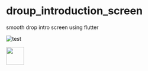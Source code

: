 # droup_introduction_screen
 smooth drop intro screen using flutter


![test]([https://github.com/favicon.ico](https://user-images.githubusercontent.com/74148269/173701544-b166f7dd-ad35-49ba-ab9a-91cbd5e0b29a.png))

<img src="[Screen Short](https://user-images.githubusercontent.com/74148269/173701544-b166f7dd-ad35-49ba-ab9a-91cbd5e0b29a.png)" width="48">
